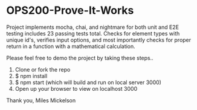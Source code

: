 # OPS200-Prove-It-Works

Project implements mocha, chai, and nightmare for both unit and E2E testing includes 23 passing tests total.
Checks for element types with unique id's, verifies input options, and most importantly checks for 
proper return in a function with a mathematical calculation.

Please feel free to demo the project by taking these steps.. 

1. Clone or fork the repo 
2. $ npm install 
3. $ npm start (which will build and run on local server 3000)
4. Open up your browser to view on localhost 3000

Thank you, Miles Mickelson
